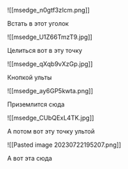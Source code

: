 ![[msedge_n0gtf3zIcm.png]]

Встать в этот уголок

![[msedge_U1Z66TmzT9.jpg]]

Целиться вот в эту точку

![[msedge_qXqb9vXzGp.jpg]]

Кнопкой ульты

![[msedge_ay6GP5kwta.png]]

Приземлится сюда


![[msedge_CUbQExL4TK.jpg]]

А потом вот эту точку ультой

![[Pasted image 20230722195207.png]]

А вот эта сюда



